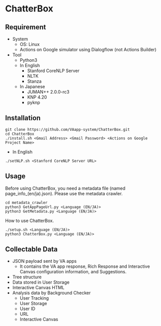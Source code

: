 # ChatterBox

## Requirement
- System
    - OS: Linux
    - Actions on Google simulator using Dialogflow (not Actions Builder)
- Tool
    - Python3
    - In English
        - Stanford CoreNLP Server
        - NLTK
        - Stanza
    - In Japanese
        - JUMAN++ 2.0.0-rc3
        - KNP 4.20
        - pyknp

## Installation
```
git clone https://github.com/VAapp-system/ChatterBox.git
cd ChatterBox
./install.sh <Gmail Address> <Gmail Password> <Actions on Google Project Name>
```
- In English
```
./setNLP.sh <Stanford CoreNLP Server URL>
```
## Usage
Before using ChatterBox, you need a metadata file (named page_info_(en/ja).json). Please use the metadata crawler.
```
cd metadata_crawler
python3 GetAppPageUrl.py <Language (EN/JA)>
python3 GetMetadata.py <Language (EN/JA)>

```
How to use ChatterBox.
```
./setup.sh <Language (EN/JA)>
python3 ChatterBox.py <Language (EN/JA)>
```

## Collectable Data
- JSON payload sent by VA apps
    - It contains the VA app response, Rich Response and Interactive Canvas configuration information, and Suggestions.
- Tree structure
- Data stored in User Storage
- Interactive Canvas HTML
- Analysis data by Background Checker
    - User Tracking
    - User Storage
    - User ID
    - URL
    - Interactive Canvas